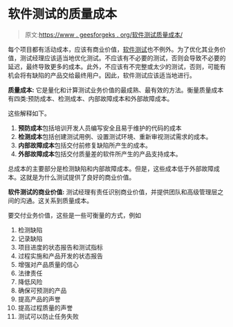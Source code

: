 # 软件测试的质量成本

> 原文:[https://www . geesforgeks . org/软件测试质量成本/](https://www.geeksforgeeks.org/cost-of-quality-in-software-testing/)

每个项目都有活动成本，应该有商业价值，[软件测试](https://www.geeksforgeeks.org/software-testing-basics/)也不例外。为了优化其业务价值，测试经理应该适当地优化测试。不应该有不必要的测试，否则会导致不必要的延迟，最终导致更多的成本。此外，不应该有不完整或太少的测试，否则，可能有机会将有缺陷的产品交给最终用户。因此，软件测试应该适当地进行。

**质量成本:**
它是量化和计算测试业务价值的最成熟、最有效的方法。衡量质量成本有四类:预防成本、检测成本、内部故障成本和外部故障成本。

这些解释如下。

1.  **预防成本**包括培训开发人员编写安全且易于维护的代码的成本
2.  **检测成本**包括创建测试用例、设置测试环境、重新审视测试需求的成本。
3.  **内部故障成本**包括交付前修复缺陷所产生的成本。
4.  **外部故障成本**包括交付质量差的软件所产生的产品支持成本。

总成本的主要部分是检测缺陷和内部故障成本。但是，这些成本低于外部故障成本。这就是为什么测试提供了良好的商业价值。

**软件测试的商业价值:**
测试经理有责任识别商业价值，并提供团队和高级管理层之间的沟通。这关系到质量成本。

要交付业务价值，这些是一些可衡量的方式，例如

1.  检测缺陷
2.  记录缺陷
3.  项目进度的状态报告和测试指标
4.  过程实施和产品开发的状态报告
5.  增强对产品质量的信心
6.  法律责任
7.  降低风险
8.  确保可预测的产品
9.  提高产品的声誉
10.  提高过程质量的声誉
11.  测试可以防止任务失败